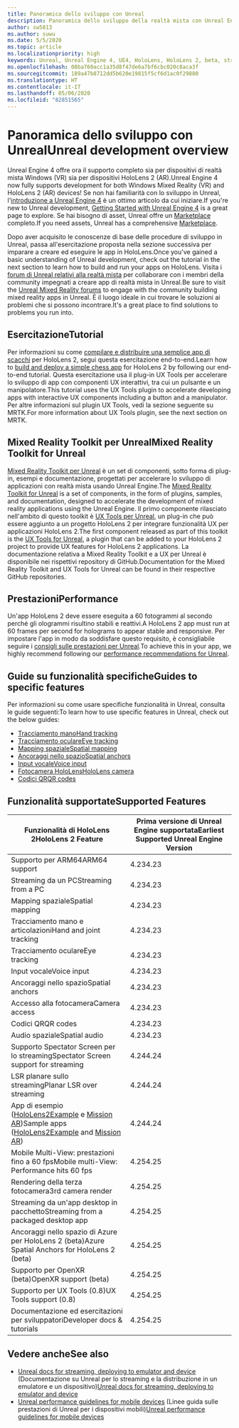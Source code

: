 ```yaml
---
title: Panoramica dello sviluppo con Unreal
description: Panoramica dello sviluppo della realtà mista con Unreal Engine 4
author: sw5813
ms.author: suwu
ms.date: 5/5/2020
ms.topic: article
ms.localizationpriority: high
keywords: Unreal, Unreal Engine 4, UE4, HoloLens, HoloLens 2, beta, streaming, controllo remoto, realtà mista, sviluppo, guida introduttiva, funzionalità, nuovo progetto, emulatore, documentazione, guide, caratteristiche, ologrammi
ms.openlocfilehash: 08ba760acc1a35d8f47de6a7bf6cbc020c8aca3f
ms.sourcegitcommit: 189a47b8712dd5b620e19815f5cf6d1ac0f29880
ms.translationtype: HT
ms.contentlocale: it-IT
ms.lasthandoff: 05/06/2020
ms.locfileid: "82851565"
---
```

# <a name="unreal-development-overview"></a><span data-ttu-id="8f807-104">Panoramica dello sviluppo con Unreal</span><span class="sxs-lookup"><span data-stu-id="8f807-104">Unreal development overview</span></span>

<span data-ttu-id="8f807-105">Unreal Engine 4 offre ora il supporto completo sia per dispositivi di realtà mista Windows (VR) sia per dispositivi HoloLens 2 (AR).</span><span class="sxs-lookup"><span data-stu-id="8f807-105">Unreal Engine 4 now fully supports development for both Windows Mixed Reality (VR) and HoloLens 2 (AR) devices!</span></span> <span data-ttu-id="8f807-106">Se non hai familiarità con lo sviluppo in Unreal, l'<a href="https://docs.unrealengine.com//GettingStarted/index.html" target="_blank">introduzione a Unreal Engine 4</a> è un ottimo articolo da cui iniziare.</span><span class="sxs-lookup"><span data-stu-id="8f807-106">If you're new to Unreal development, <a href="https://docs.unrealengine.com//GettingStarted/index.html" target="_blank">Getting Started with Unreal Engine 4</a> is a great page to explore.</span></span> <span data-ttu-id="8f807-107">Se hai bisogno di asset, Unreal offre un <a href="https://www.unrealengine.com/marketplace//store" target="_blank">Marketplace</a> completo.</span><span class="sxs-lookup"><span data-stu-id="8f807-107">If you need assets, Unreal has a comprehensive <a href="https://www.unrealengine.com/marketplace//store" target="_blank">Marketplace</a>.</span></span> 

<span data-ttu-id="8f807-108">Dopo aver acquisito le conoscenze di base delle procedure di sviluppo in Unreal, passa all'esercitazione proposta nella sezione successiva per imparare a creare ed eseguire le app in HoloLens.</span><span class="sxs-lookup"><span data-stu-id="8f807-108">Once you've gained a basic understanding of Unreal development, check out the tutorial in the next section to learn how to build and run your apps on HoloLens.</span></span> <span data-ttu-id="8f807-109">Visita i <a href="https://forums.unrealengine.com/development-discussion/vr-ar-development" target="_blank">forum di Unreal relativi alla realtà mista</a> per collaborare con i membri della community impegnati a creare app di realtà mista in Unreal.</span><span class="sxs-lookup"><span data-stu-id="8f807-109">Be sure to visit the <a href="https://forums.unrealengine.com/development-discussion/vr-ar-development" target="_blank">Unreal Mixed Reality forums</a> to engage with the community building mixed reality apps in Unreal.</span></span> <span data-ttu-id="8f807-110">È il luogo ideale in cui trovare le soluzioni ai problemi che si possono incontrare.</span><span class="sxs-lookup"><span data-stu-id="8f807-110">It's a great place to find solutions to problems you run into.</span></span>

## <a name="tutorial"></a><span data-ttu-id="8f807-111">Esercitazione</span><span class="sxs-lookup"><span data-stu-id="8f807-111">Tutorial</span></span>

<span data-ttu-id="8f807-112">Per informazioni su come [compilare e distribuire una semplice app di scacchi](unreal-uxt-ch1.md) per HoloLens 2, segui questa esercitazione end-to-end.</span><span class="sxs-lookup"><span data-stu-id="8f807-112">Learn how to [build and deploy a simple chess app](unreal-uxt-ch1.md) for HoloLens 2 by following our end-to-end tutorial.</span></span> <span data-ttu-id="8f807-113">Questa esercitazione usa il plug-in UX Tools per accelerare lo sviluppo di app con componenti UX interattivi, tra cui un pulsante e un manipolatore.</span><span class="sxs-lookup"><span data-stu-id="8f807-113">This tutorial uses the UX Tools plugin to accelerate developing apps with interactive UX components including a button and a manipulator.</span></span> <span data-ttu-id="8f807-114">Per altre informazioni sul plugin UX Tools, vedi la sezione seguente su MRTK.</span><span class="sxs-lookup"><span data-stu-id="8f807-114">For more information about UX Tools plugin, see the next section on MRTK.</span></span> 

## <a name="mixed-reality-toolkit-for-unreal"></a><span data-ttu-id="8f807-115">Mixed Reality Toolkit per Unreal</span><span class="sxs-lookup"><span data-stu-id="8f807-115">Mixed Reality Toolkit for Unreal</span></span>

<span data-ttu-id="8f807-116">[Mixed Reality Toolkit per Unreal](https://github.com/microsoft/MixedRealityToolkit-Unreal) è un set di componenti, sotto forma di plug-in, esempi e documentazione, progettati per accelerare lo sviluppo di applicazioni con realtà mista usando Unreal Engine.</span><span class="sxs-lookup"><span data-stu-id="8f807-116">The [Mixed Reality Toolkit for Unreal](https://github.com/microsoft/MixedRealityToolkit-Unreal) is a set of components, in the form of plugins, samples, and documentation, designed to accelerate the development of mixed reality applications using the Unreal Engine.</span></span> <span data-ttu-id="8f807-117">Il primo componente rilasciato nell'ambito di questo toolkit è [UX Tools per Unreal](https://github.com/microsoft/MixedReality-UXTools-Unreal), un plug-in che può essere aggiunto a un progetto HoloLens 2 per integrare funzionalità UX per applicazioni HoloLens 2.</span><span class="sxs-lookup"><span data-stu-id="8f807-117">The first component released as part of this toolkit is the [UX Tools for Unreal](https://github.com/microsoft/MixedReality-UXTools-Unreal), a plugin that can be added to your HoloLens 2 project to provide UX features for HoloLens 2 applications.</span></span> <span data-ttu-id="8f807-118">La documentazione relativa a Mixed Reality Toolkit e a UX per Unreal è disponibile nei rispettivi repository di GitHub.</span><span class="sxs-lookup"><span data-stu-id="8f807-118">Documentation for the Mixed Reality Toolkit and UX Tools for Unreal can be found in their respective GitHub repositories.</span></span> 

## <a name="performance"></a><span data-ttu-id="8f807-119">Prestazioni</span><span class="sxs-lookup"><span data-stu-id="8f807-119">Performance</span></span>

<span data-ttu-id="8f807-120">Un'app HoloLens 2 deve essere eseguita a 60 fotogrammi al secondo perché gli ologrammi risultino stabili e reattivi.</span><span class="sxs-lookup"><span data-stu-id="8f807-120">A HoloLens 2 app must run at 60 frames per second for holograms to appear stable and responsive.</span></span> <span data-ttu-id="8f807-121">Per impostare l'app in modo da soddisfare questo requisito, è consigliabile seguire i [consigli sulle prestazioni per Unreal](performance-recommendations-for-unreal.md).</span><span class="sxs-lookup"><span data-stu-id="8f807-121">To achieve this in your app, we highly recommend following our [performance recommendations for Unreal](performance-recommendations-for-unreal.md).</span></span> 

## <a name="guides-to-specific-features"></a><span data-ttu-id="8f807-122">Guide su funzionalità specifiche</span><span class="sxs-lookup"><span data-stu-id="8f807-122">Guides to specific features</span></span>

<span data-ttu-id="8f807-123">Per informazioni su come usare specifiche funzionalità in Unreal, consulta le guide seguenti:</span><span class="sxs-lookup"><span data-stu-id="8f807-123">To learn how to use specific features in Unreal, check out the below guides:</span></span> 
* [<span data-ttu-id="8f807-124">Tracciamento mano</span><span class="sxs-lookup"><span data-stu-id="8f807-124">Hand tracking</span></span>](unreal-hand-tracking.md)
* [<span data-ttu-id="8f807-125">Tracciamento oculare</span><span class="sxs-lookup"><span data-stu-id="8f807-125">Eye tracking</span></span>](unreal-gaze-input.md)
* [<span data-ttu-id="8f807-126">Mapping spaziale</span><span class="sxs-lookup"><span data-stu-id="8f807-126">Spatial mapping</span></span>](unreal-spatial-mapping.md)
* [<span data-ttu-id="8f807-127">Ancoraggi nello spazio</span><span class="sxs-lookup"><span data-stu-id="8f807-127">Spatial anchors</span></span>](unreal-spatial-anchors.md)
* [<span data-ttu-id="8f807-128">Input vocale</span><span class="sxs-lookup"><span data-stu-id="8f807-128">Voice input</span></span>](unreal-voice-input.md)
* [<span data-ttu-id="8f807-129">Fotocamera HoloLens</span><span class="sxs-lookup"><span data-stu-id="8f807-129">HoloLens camera</span></span>](unreal-hololens-camera.md)
* [<span data-ttu-id="8f807-130">Codici QR</span><span class="sxs-lookup"><span data-stu-id="8f807-130">QR codes</span></span>](unreal-qr-codes.md)

## <a name="supported-features"></a><span data-ttu-id="8f807-131">Funzionalità supportate</span><span class="sxs-lookup"><span data-stu-id="8f807-131">Supported Features</span></span>

| <span data-ttu-id="8f807-132">Funzionalità di HoloLens 2</span><span class="sxs-lookup"><span data-stu-id="8f807-132">HoloLens 2 Feature</span></span> | <span data-ttu-id="8f807-133">Prima versione di Unreal Engine supportata</span><span class="sxs-lookup"><span data-stu-id="8f807-133">Earliest Supported Unreal Engine Version</span></span> |
| ----------- | ----------- |
| <span data-ttu-id="8f807-134">Supporto per ARM64</span><span class="sxs-lookup"><span data-stu-id="8f807-134">ARM64 support</span></span> | <span data-ttu-id="8f807-135">4.23</span><span class="sxs-lookup"><span data-stu-id="8f807-135">4.23</span></span> |
| <span data-ttu-id="8f807-136">Streaming da un PC</span><span class="sxs-lookup"><span data-stu-id="8f807-136">Streaming from a PC</span></span> | <span data-ttu-id="8f807-137">4.23</span><span class="sxs-lookup"><span data-stu-id="8f807-137">4.23</span></span> |
| <span data-ttu-id="8f807-138">Mapping spaziale</span><span class="sxs-lookup"><span data-stu-id="8f807-138">Spatial mapping</span></span> | <span data-ttu-id="8f807-139">4.23</span><span class="sxs-lookup"><span data-stu-id="8f807-139">4.23</span></span> |
| <span data-ttu-id="8f807-140">Tracciamento mano e articolazioni</span><span class="sxs-lookup"><span data-stu-id="8f807-140">Hand and joint tracking</span></span> | <span data-ttu-id="8f807-141">4.23</span><span class="sxs-lookup"><span data-stu-id="8f807-141">4.23</span></span> |
| <span data-ttu-id="8f807-142">Tracciamento oculare</span><span class="sxs-lookup"><span data-stu-id="8f807-142">Eye tracking</span></span> | <span data-ttu-id="8f807-143">4.23</span><span class="sxs-lookup"><span data-stu-id="8f807-143">4.23</span></span> |
| <span data-ttu-id="8f807-144">Input vocale</span><span class="sxs-lookup"><span data-stu-id="8f807-144">Voice input</span></span> | <span data-ttu-id="8f807-145">4.23</span><span class="sxs-lookup"><span data-stu-id="8f807-145">4.23</span></span> |
| <span data-ttu-id="8f807-146">Ancoraggi nello spazio</span><span class="sxs-lookup"><span data-stu-id="8f807-146">Spatial anchors</span></span> | <span data-ttu-id="8f807-147">4.23</span><span class="sxs-lookup"><span data-stu-id="8f807-147">4.23</span></span> |
| <span data-ttu-id="8f807-148">Accesso alla fotocamera</span><span class="sxs-lookup"><span data-stu-id="8f807-148">Camera access</span></span> | <span data-ttu-id="8f807-149">4.23</span><span class="sxs-lookup"><span data-stu-id="8f807-149">4.23</span></span> |
| <span data-ttu-id="8f807-150">Codici QR</span><span class="sxs-lookup"><span data-stu-id="8f807-150">QR codes</span></span> | <span data-ttu-id="8f807-151">4.23</span><span class="sxs-lookup"><span data-stu-id="8f807-151">4.23</span></span> |
| <span data-ttu-id="8f807-152">Audio spaziale</span><span class="sxs-lookup"><span data-stu-id="8f807-152">Spatial audio</span></span> | <span data-ttu-id="8f807-153">4.23</span><span class="sxs-lookup"><span data-stu-id="8f807-153">4.23</span></span> |
| <span data-ttu-id="8f807-154">Supporto Spectator Screen per lo streaming</span><span class="sxs-lookup"><span data-stu-id="8f807-154">Spectator Screen support for streaming</span></span> | <span data-ttu-id="8f807-155">4.24</span><span class="sxs-lookup"><span data-stu-id="8f807-155">4.24</span></span> |
| <span data-ttu-id="8f807-156">LSR planare sullo streaming</span><span class="sxs-lookup"><span data-stu-id="8f807-156">Planar LSR over streaming</span></span> | <span data-ttu-id="8f807-157">4.24</span><span class="sxs-lookup"><span data-stu-id="8f807-157">4.24</span></span> |
| <span data-ttu-id="8f807-158">App di esempio ([HoloLens2Example](https://github.com/microsoft/MixedReality-Unreal-Samples) e [Mission AR](https://docs.unrealengine.com/en-US/Resources/Showcases/MissionAR/index.html))</span><span class="sxs-lookup"><span data-stu-id="8f807-158">Sample apps ([HoloLens2Example](https://github.com/microsoft/MixedReality-Unreal-Samples) and [Mission AR](https://docs.unrealengine.com/en-US/Resources/Showcases/MissionAR/index.html))</span></span> | <span data-ttu-id="8f807-159">4.24</span><span class="sxs-lookup"><span data-stu-id="8f807-159">4.24</span></span> |
| <span data-ttu-id="8f807-160">Mobile Multi-View: prestazioni fino a 60 fps</span><span class="sxs-lookup"><span data-stu-id="8f807-160">Mobile multi-View: Performance hits 60 fps</span></span> | <span data-ttu-id="8f807-161">4.25</span><span class="sxs-lookup"><span data-stu-id="8f807-161">4.25</span></span> |
| <span data-ttu-id="8f807-162">Rendering della terza fotocamera</span><span class="sxs-lookup"><span data-stu-id="8f807-162">3rd camera render</span></span> | <span data-ttu-id="8f807-163">4.25</span><span class="sxs-lookup"><span data-stu-id="8f807-163">4.25</span></span> |
| <span data-ttu-id="8f807-164">Streaming da un'app desktop in pacchetto</span><span class="sxs-lookup"><span data-stu-id="8f807-164">Streaming from a packaged desktop app</span></span> | <span data-ttu-id="8f807-165">4.25</span><span class="sxs-lookup"><span data-stu-id="8f807-165">4.25</span></span> |
| <span data-ttu-id="8f807-166">Ancoraggi nello spazio di Azure per HoloLens 2 (beta)</span><span class="sxs-lookup"><span data-stu-id="8f807-166">Azure Spatial Anchors for HoloLens 2 (beta)</span></span> | <span data-ttu-id="8f807-167">4.25</span><span class="sxs-lookup"><span data-stu-id="8f807-167">4.25</span></span> |
| <span data-ttu-id="8f807-168">Supporto per OpenXR (beta)</span><span class="sxs-lookup"><span data-stu-id="8f807-168">OpenXR support (beta)</span></span> | <span data-ttu-id="8f807-169">4.25</span><span class="sxs-lookup"><span data-stu-id="8f807-169">4.25</span></span> |
| <span data-ttu-id="8f807-170">Supporto per UX Tools (0.8)</span><span class="sxs-lookup"><span data-stu-id="8f807-170">UX Tools support (0.8)</span></span> | <span data-ttu-id="8f807-171">4.25</span><span class="sxs-lookup"><span data-stu-id="8f807-171">4.25</span></span> |
| <span data-ttu-id="8f807-172">Documentazione ed esercitazioni per sviluppatori</span><span class="sxs-lookup"><span data-stu-id="8f807-172">Developer docs & tutorials</span></span> | <span data-ttu-id="8f807-173">4.25</span><span class="sxs-lookup"><span data-stu-id="8f807-173">4.25</span></span> |

## <a name="see-also"></a><span data-ttu-id="8f807-174">Vedere anche</span><span class="sxs-lookup"><span data-stu-id="8f807-174">See also</span></span>
* <span data-ttu-id="8f807-175"><a href="https://docs.unrealengine.com//Platforms/AR/HoloLens2/index.html" target="_blank">Unreal docs for streaming, deploying to emulator and device</a> (Documentazione su Unreal per lo streaming e la distribuzione in un emulatore e un dispositivo)</span><span class="sxs-lookup"><span data-stu-id="8f807-175"><a href="https://docs.unrealengine.com//Platforms/AR/HoloLens2/index.html" target="_blank">Unreal docs for streaming, deploying to emulator and device</a></span></span>
* <span data-ttu-id="8f807-176"><a href="https://docs.unrealengine.com//Platforms/Mobile/Performance/index.html" target="_blank">Unreal performance guidelines for mobile devices</a> (Linee guida sulle prestazioni di Unreal per i dispositivi mobili)</span><span class="sxs-lookup"><span data-stu-id="8f807-176"><a href="https://docs.unrealengine.com//Platforms/Mobile/Performance/index.html" target="_blank">Unreal performance guidelines for mobile devices</a></span></span>
